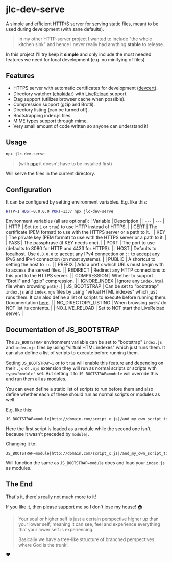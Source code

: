 
# jlc-dev-serve

A simple and efficient HTTP/S server for serving static files, meant to be used during development (with sane defaults).

> In my other HTTP-server project I wanted to include "the whole kitchen sink" and hence I never really had anything **stable** to release.

In this project I'll try keep it **simple** and only include the most needed features we need for local development (e.g. no minifying of files).

## Features

* HTTPS server with automatic certificates for development ([devcert](https://www.npmjs.com/package/devcert)).
* Directory watcher ([chokidar](https://www.npmjs.com/package/chokidar)) with [LiveReload](https://chromewebstore.google.com/detail/jnihajbhpnppcggbcgedagnkighmdlei) support.
* Etag support (utilizes browser cache when possible).
* Compression support (gzip and Brotli).
* Directory listing (can be turned off).
* Bootstrapping index.js files.
* MIME types support through [mime](https://www.npmjs.com/package/mime).
* Very small amount of code written so anyone can understand it!

## Usage

```bash
npx jlc-dev-serve
```

> (with [npx](https://docs.npmjs.com/cli/v8/commands/npx) it doesn't have to be installed first)

Will serve the files in the current directory.

## Configuration

It can be configured by setting environment variables. E.g. like this:
```bash
HTTP=1 HOST=0.0.0.0 PORT=1337 npx jlc-dev-serve
```

Environment variables (all are optional):
| Variable | Description |
| --- | --- |
| HTTP | Set (to `1` or `true`) to use HTTP instead of HTTPS. |
| CERT | The certificate (PEM format) to use with the HTTPS server or a path to it. |
| KEY |  The private key (PEM format) to use with the HTTPS server or a path to it. |
| PASS | The passphrase (if KEY needs one). |
| PORT | The port to use (defaults to 8080 for HTTP and 4433 for HTTPS). |
| HOST | Defaults to localhost. Use `0.0.0.0` to accept any IPv4 connection or `::` to accept any IPv6 and IPv4 connection (on most systems). |
| PUBLIC | A shortcut to setting the host to `::`. |
| PREFIX | Add a prefix which URLs must begin with to access the served files. |
| REDIRECT | Redirect any HTTP connections to this port to the HTTPS server. |
| COMPRESSION | Whether to support "Brotli" and "gzip" compression. |
| IGNORE_INDEX | Ignore any `index.html` file when browsing `path/`. |
| JS_BOOTSTRAP | Can be set to "bootstrap" `index.js` and `index.mjs` files by using "virtual HTML indexes" which just runs them. It can also define a list of scripts to execute before running them. Documentation [here](#documentation-of-js_bootstrap). |
| NO_DIRECTORY_LISTING | When browsing `path/` do NOT list its contents. |
| NO_LIVE_RELOAD | Set to NOT start the LiveReload server. |

## Documentation of JS_BOOTSTRAP

The `JS_BOOTSTRAP` environment variable can be set to "bootstrap" `index.js` and `index.mjs` files by using "virtual HTML indexes" which just runs them. It can also define a list of scripts to execute before running them.

Setting `JS_BOOTSTRAP=1` or to `true` will enable this feature and depending on their `.js` or `.mjs` extension they will run as normal scripts or scripts with `type="module"` set. But setting it to `JS_BOOTSTRAP=module` will override this and run them all as modules.

You can even define a static list of scripts to run before them and also define whether each of these should run as normal scripts or modules as well.

E.g. like this:
```
JS_BOOTSTRAP=module|http://domain.com/script_x.js|/and_my_own_script_to_run_before_any_indexjs.js
```
Here the first script is loaded as a module while the second one isn't, because it wasn't preceded by `module|`.

Changing it to:
```
JS_BOOTSTRAP=module|http://domain.com/script_x.js|/and_my_own_script_to_run_before_any_indexjs.js|module
```
Will function the same as `JS_BOOTSTRAP=module` does and load your `index.js` as modules.

## The End

That's it, there's really not much more to it!

If you like it, then please [support me](https://github.com/sponsors/JoakimCh) so I don't lose my house! 🏠


> Your soul or higher self is just a certain perspective higher up than your lower self; meaning it can see, feel and experience everything that your lower self is experiencing.
> 
> Basically we have a tree-like structure of branched perspectives where God is the trunk!

❤️
